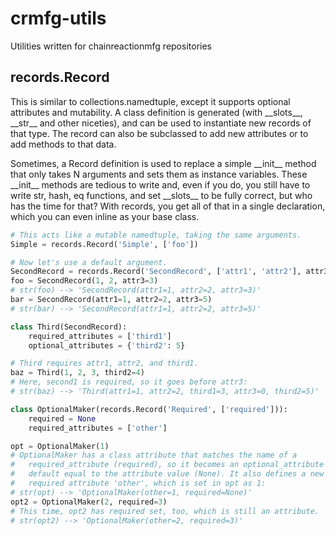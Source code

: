 crmfg-utils
===========

Utilities written for chainreactionmfg repositories

records.Record
--------------

This is similar to collections.namedtuple, except it supports optional
attributes and mutability. A class definition is generated (with \_\_slots\_\_,
\_\_str\_\_ and other niceties), and can be used to instantiate new records of
that type. The record can also be subclassed to add new attributes or to add
methods to that data.

Sometimes, a Record definition is used to replace a simple \_\_init\_\_ method
that only takes N arguments and sets them as instance variables. These
\_\_init\_\_ methods are tedious to write and, even if you do, you still have
to write str, hash, eq functions, and set \_\_slots\_\_ to be fully correct, but
who has the time for that? With records, you get all of that in a single
declaration, which you can even inline as your base class.

```python
# This acts like a mutable namedtuple, taking the same arguments.
Simple = records.Record('Simple', ['foo'])

# Now let's use a default argument.
SecondRecord = records.Record('SecondRecord', ['attr1', 'attr2'], attr3=0)
foo = SecondRecord(1, 2, attr3=3)
# str(foo) --> 'SecondRecord(attr1=1, attr2=2, attr3=3)'
bar = SecondRecord(attr1=1, attr2=2, attr3=5)
# str(bar) --> 'SecondRecord(attr1=1, attr2=2, attr3=5)'

class Third(SecondRecord):
    required_attributes = ['third1']
    optional_attributes = {'third2': 5}

# Third requires attr1, attr2, and third1.
baz = Third(1, 2, 3, third2=4)
# Here, second1 is required, so it goes before attr3:
# str(baz) --> 'Third(attr1=1, attr2=2, third1=3, attr3=0, third2=5)'

class OptionalMaker(records.Record('Required', ['required'])):
    required = None
    required_attributes = ['other']

opt = OptionalMaker(1)
# OptionalMaker has a class attribute that matches the name of a
#   required_attribute (required), so it becomes an optional_attribute with a
#   default equal to the attribute value (None). It also defines a new
#   required attribute 'other', which is set in opt as 1:
# str(opt) --> 'OptionalMaker(other=1, required=None)'
opt2 = OptionalMaker(2, required=3)
# This time, opt2 has required set, too, which is still an attribute.
# str(opt2) --> 'OptionalMaker(other=2, required=3)'
```

